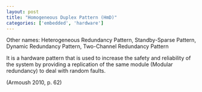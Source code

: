```yaml
---
layout: post
title: "Homogeneous Duplex Pattern (HmD)"
categories: ['embedded', 'hardware']
---
```


Other names: Heterogeneous Redundancy Pattern, Standby-Sparse Pattern, Dynamic Redundancy Pattern, Two-Channel Redundancy Pattern

It is a hardware pattern that is used to increase the safety and reliability of the system
by providing a replication of the same module (Modular redundancy) to deal with random faults.

(Armoush 2010, p. 62)